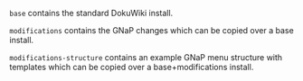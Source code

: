 ```base``` contains the standard DokuWiki install.

```modifications``` contains the GNaP changes which can be copied over a base install.

```modifications-structure``` contains an example GNaP menu structure with templates which can be copied over a base+modifications install.